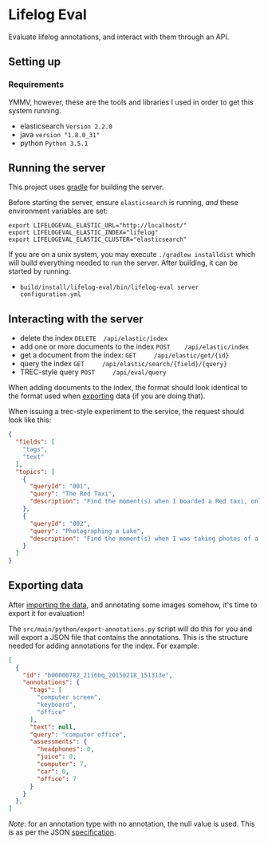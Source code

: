 # Lifelog Eval

Evaluate lifelog annotations, and interact with them through an API.

## Setting up

### Requirements

YMMV, however, these are the tools and libraries I used in order to get
this system running.

 - elasticsearch `Version 2.2.0`
 - java `version "1.8.0_31"`
 - python `Python 3.5.1`

## Running the server

This project uses [gradle](https://gradle.org/) for building the server.

Before starting the server, ensure `elasticsearch` is running, _and_ 
these environment variables are set:

```
export LIFELOGEVAL_ELASTIC_URL="http://localhost/"
export LIFELOGEVAL_ELASTIC_INDEX="lifelog"
export LIFELOGEVAL_ELASTIC_CLUSTER="elasticsearch"
```

If you are on a unix system, you may execute `./gradlew installdist` 
which will build everything needed to run the server. After building, 
it can be started by running:

 - `build/install/lifelog-eval/bin/lifelog-eval server configuration.yml`
 
## Interacting with the server

 - delete the index `DELETE  /api/elastic/index`
 - add one or more documents to the index `POST    /api/elastic/index`
 - get a document from the index: `GET     /api/elastic/get/{id}`
 - query the index `GET     /api/elastic/search/{field}/{query}`
 - TREC-style query `POST     /api/eval/query`

When adding documents to the index, the format should look identical to
the format used when [exporting](#exporting-data) data (if you are doing
that).

When issuing a trec-style experiment to the service, the request should
look like this:

```json
{
  "fields": [
    "tags",
    "text"
  ],
  "topics": [
    {
      "queryId": "001",
      "query": "The Red Taxi",
      "description": "Find the moment(s) when I boarded a Red taxi, only to get out again shortly afterwards."
    },
    {
      "queryId": "002",
      "query": "Photographing a Lake",
      "description": "Find the moment(s) when I was taking photos of a lake."
    }
  ]
}
```

## Exporting data

After [importing the data](https://github.com/hscells/lifelog-sampling#importing-the-data),
and annotating some images somehow, it's time to export it for 
evaluation!

The `src/main/python/export-annotations.py` script will do this for you
and will export a JSON file that contains the annotations. This is the 
structure needed for adding annotations for the index. For example:

```json
[
  {
    "id": "b00000782_21i6bq_20150218_151313e",
    "annotations": {
      "tags": [
        "computer screen",
        "keyboard",
        "office"
      ],
      "text": null,
      "query": "computer office",
      "assessments": {
        "headphones": 0,
        "juice": 0,
        "computer": 7,
        "car": 0,
        "office": 7
      }
    }
  },
]
```

_Note_: for an annotation type with no annotation, the null value is
used. This is as per the JSON [specification](http://www.json.org/).